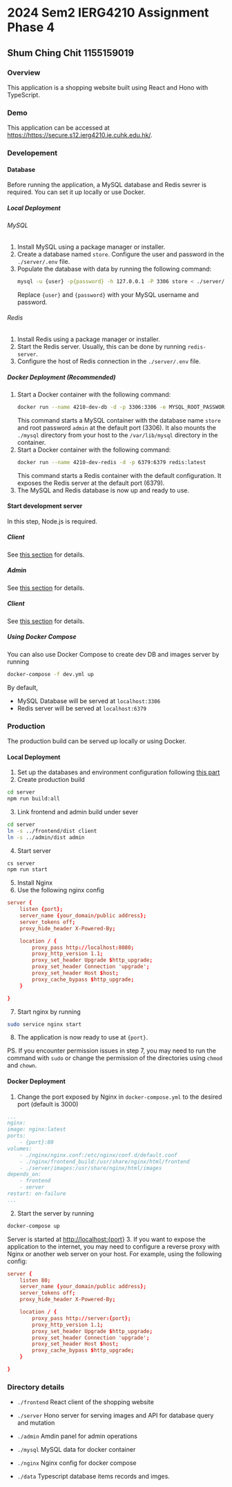 # 2024 Sem2 IERG4210 Assignment Phase 4
## Shum Ching Chit 1155159019


### Overview
This application is a shopping website built using React and Hono with TypeScript.

### Demo
This application can be accessed at <https://https://secure.s12.ierg4210.ie.cuhk.edu.hk/>.
### Developement
#### Database
Before running the application, a MySQL database and Redis sevrer is required. You can set it up locally or use Docker.

##### **Local Deployment**
###### MySQL
1. Install MySQL using a package manager or installer.
2. Create a database named `store`. Configure the user and password in the `./server/.env` file.
3. Populate the database with data by running the following command:
    ```sh
    mysql -u {user} -p{password} -h 127.0.0.1 -P 3306 store < ./server/db_backup.sql
    ```
    Replace `{user}` and `{password}` with your MySQL username and password.

###### Redis
1. Install Redis using a package manager or installer.
2. Start the Redis server. Usually, this can be done by running `redis-server`.
3. Configure the host of Redis connection in the `./server/.env` file. 

##### **Docker Deployment (Recommended)**
1. Start a Docker container with the following command:
    ```sh
    docker run --name 4210-dev-db -d -p 3306:3306 -e MYSQL_ROOT_PASSWORD=admin -e MYSQL_DATABASE=store -v $(pwd)/mysql:/var/lib/mysql mysql:latest
    ```
    This command starts a MySQL container with the database name `store` and root password `admin` at the default port (3306). It also mounts the `./mysql` directory from your host to the `/var/lib/mysql` directory in the container.
2. Start a Docker container with the following command:
    ```sh
    docker run --name 4210-dev-redis -d -p 6379:6379 redis:latest
    ```
    This command starts a Redis container with the default configuration. It exposes the Redis server at the default port (6379).
3. The MySQL and Redis database is now up and ready to use.

#### Start development server
In this step, Node.js is required.
##### Client
See [this section](/frontend/README.md#development) for details.
##### Admin
See [this section](/admin/README.md#development) for details.
##### Client
See [this section](/server/README.md#get-started) for details.

##### Using Docker Compose
You can also use Docker Compose to create dev DB and images server by running
```sh
docker-compose -f dev.yml up
```
By default,
- MySQL Database will be served at `localhost:3306` 
- Redis server  will be served at `localhost:6379`


### Production
The production build can be served up locally or using Docker.
#### **Local Deployment**
1. Set up the databases and environment configuration following [this part](#database)
2. Create production build
```sh
cd server
npm run build:all
```
3. Link frontend and admin build under sever
```sh
cd server 
ln -s ../frontend/dist client
ln -s ../admin/dist admin
```
4. Start server
```sh
cs server
npm run start
```
5. Install Nginx
6. Use the following nginx config
```conf
server {
    listen {port};
    server_name {your_domain/public address};
    server_tokens off;
    proxy_hide_header X-Powered-By;

    location / {
        proxy_pass http://localhost:8080;
        proxy_http_version 1.1;
        proxy_set_header Upgrade $http_upgrade;
        proxy_set_header Connection 'upgrade';
        proxy_set_header Host $host;
        proxy_cache_bypass $http_upgrade;
    }

}
```
7. Start nginx by running
```sh
sudo service nginx start
```

8. The application is now ready to use at `{port}`.

PS.  If you encounter permission issues in step 7, you may need to run the command with `sudo` or change the permission of the directories using `chmod` and `chown`.

#### **Docker Deployment**
1. Change the port exposed by Nginx in `docker-compose.yml` to the desired port (default is 3000)
```yml
...
nginx:
image: nginx:latest
ports:
    - {port}:80
volumes:
    - ./nginx/nginx.conf:/etc/nginx/conf.d/default.conf
    - ./nginx/frontend_build:/usr/share/nginx/html/frontend
    - ./server/images:/usr/share/nginx/html/images
depends_on:
    - frontend
    - server
restart: on-failure
...
```
2. Start the server by running
```sh
docker-compose up
```
Server is started at <http://localhost:{port}>
3. If you want to expose the application to the internet, you may need to configure a reverse proxy with Nginx or another web server on your host. For example, using the following config:
```conf
server {
    listen 80;
    server_name {your_domain/public address};
    server_tokens off;
    proxy_hide_header X-Powered-By;

    location / {
        proxy_pass http://server:{port};
        proxy_http_version 1.1;
        proxy_set_header Upgrade $http_upgrade;
        proxy_set_header Connection 'upgrade';
        proxy_set_header Host $host;
        proxy_cache_bypass $http_upgrade;
    }

}
```
    

### Directory details
- `./frontend`
    React client of the shopping website

- `./server`
   Hono server for serving images and API for database query and mutation

- `./admin`
    Amdin panel for admin operations

- `./mysql`
    MySQL data for docker container

- `./nginx`
    Nginx config for docker compose

- `./data`
    Typescript database items records and imges.



